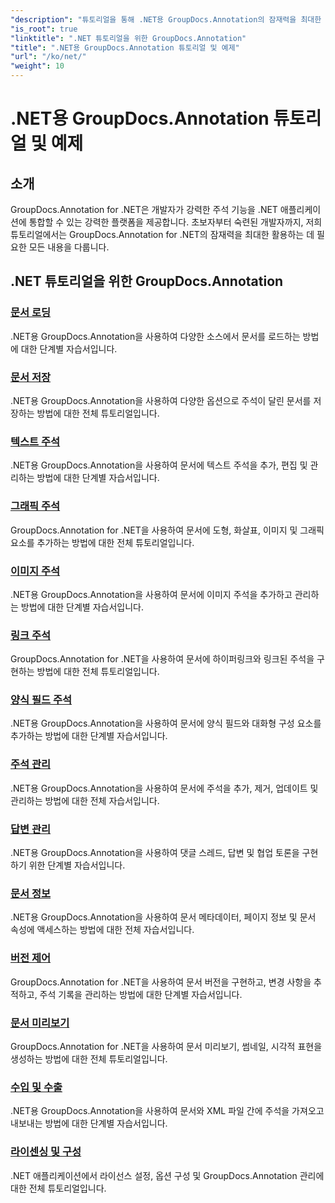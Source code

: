 ```yaml
---
"description": "튜토리얼을 통해 .NET용 GroupDocs.Annotation의 잠재력을 최대한 활용해 보세요. 원활하게 통합하고, 협업을 강화하고, 워크플로를 간소화할 수 있습니다."
"is_root": true
"linktitle": ".NET 튜토리얼을 위한 GroupDocs.Annotation"
"title": ".NET용 GroupDocs.Annotation 튜토리얼 및 예제"
"url": "/ko/net/"
"weight": 10
---
```


# .NET용 GroupDocs.Annotation 튜토리얼 및 예제

## 소개

GroupDocs.Annotation for .NET은 개발자가 강력한 주석 기능을 .NET 애플리케이션에 통합할 수 있는 강력한 플랫폼을 제공합니다. 초보자부터 숙련된 개발자까지, 저희 튜토리얼에서는 GroupDocs.Annotation for .NET의 잠재력을 최대한 활용하는 데 필요한 모든 내용을 다룹니다.

## .NET 튜토리얼을 위한 GroupDocs.Annotation
### [문서 로딩](./document-loading)
.NET용 GroupDocs.Annotation을 사용하여 다양한 소스에서 문서를 로드하는 방법에 대한 단계별 자습서입니다.

### [문서 저장](./document-saving)
.NET용 GroupDocs.Annotation을 사용하여 다양한 옵션으로 주석이 달린 문서를 저장하는 방법에 대한 전체 튜토리얼입니다.

### [텍스트 주석](./text-annotations)
.NET용 GroupDocs.Annotation을 사용하여 문서에 텍스트 주석을 추가, 편집 및 관리하는 방법에 대한 단계별 자습서입니다.

### [그래픽 주석](./graphical-annotations)
GroupDocs.Annotation for .NET을 사용하여 문서에 도형, 화살표, 이미지 및 그래픽 요소를 추가하는 방법에 대한 전체 튜토리얼입니다.

### [이미지 주석](./image-annotations)
.NET용 GroupDocs.Annotation을 사용하여 문서에 이미지 주석을 추가하고 관리하는 방법에 대한 단계별 자습서입니다.

### [링크 주석](./link-annotations)
GroupDocs.Annotation for .NET을 사용하여 문서에 하이퍼링크와 링크된 주석을 구현하는 방법에 대한 전체 튜토리얼입니다.

### [양식 필드 주석](./form-field-annotations)
.NET용 GroupDocs.Annotation을 사용하여 문서에 양식 필드와 대화형 구성 요소를 추가하는 방법에 대한 단계별 자습서입니다.

### [주석 관리](./annotation-management)
.NET용 GroupDocs.Annotation을 사용하여 문서에 주석을 추가, 제거, 업데이트 및 관리하는 방법에 대한 전체 자습서입니다.

### [답변 관리](./reply-management)
.NET용 GroupDocs.Annotation을 사용하여 댓글 스레드, 답변 및 협업 토론을 구현하기 위한 단계별 자습서입니다.

### [문서 정보](./document-information)
.NET용 GroupDocs.Annotation을 사용하여 문서 메타데이터, 페이지 정보 및 문서 속성에 액세스하는 방법에 대한 전체 자습서입니다.

### [버전 제어](./version-control)
GroupDocs.Annotation for .NET을 사용하여 문서 버전을 구현하고, 변경 사항을 추적하고, 주석 기록을 관리하는 방법에 대한 단계별 자습서입니다.

### [문서 미리보기](./document-preview)
GroupDocs.Annotation for .NET을 사용하여 문서 미리보기, 썸네일, 시각적 표현을 생성하는 방법에 대한 전체 튜토리얼입니다.

### [수입 및 수출](./import-and-export)
.NET용 GroupDocs.Annotation을 사용하여 문서와 XML 파일 간에 주석을 가져오고 내보내는 방법에 대한 단계별 자습서입니다.

### [라이센싱 및 구성](./licensing-and-configuration)
.NET 애플리케이션에서 라이선스 설정, 옵션 구성 및 GroupDocs.Annotation 관리에 대한 전체 튜토리얼입니다.